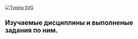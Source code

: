 <a href="https://git.io/typing-svg"><img src="https://readme-typing-svg.demolab.com?font=Ubuntu&weight=800&size=32&pause=1000&color=58D938&random=false&width=435&lines=%D0%9C%D0%98%D0%A0%D0%AD%D0%90+%7C+3+%D0%BA%D1%83%D1%80%D1%81+5+%D1%81%D0%B5%D0%BC%D0%B5%D1%81%D1%82%D1%80" alt="Typing SVG" /></a>

## Изучаемые дисциплины и выполненые задания по ним.
